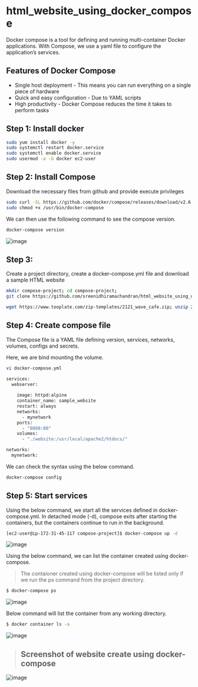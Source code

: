 # html_website_using_docker_compose


Docker compose is a tool for defining and running multi-container Docker applications. With Compose, we use a yaml file to configure the application’s services. 


## Features of Docker Compose
- Single host deployment - This means you can run everything on a single piece of hardware
- Quick and easy configuration - Due to YAML scripts
- High productivity - Docker Compose reduces the time it takes to perform tasks

## Step 1: Install docker
```sh
sudo yum install docker -y
sudo systemctl restart docker.service
sudo systemctl enable docker.service
sudo usermod -a -G docker ec2-user
```


## Step 2: Install Compose


Download the necessary files from github and provide execute privileges
```sh
sudo curl -SL https://github.com/docker/compose/releases/download/v2.6.0/docker-compose-linux-x86_64 -o /usr/bin/docker-compose
sudo chmod +x /usr/bin/docker-compose
```

We can then use the following command to see the compose version.
```sh
docker-compose version
```
![image](https://user-images.githubusercontent.com/120683482/216138213-d1475f8a-928a-4209-bdea-a2358e437df9.png)

## Step 3:

Create a project directory, create a docker-compose.yml file and download a sample HTML website
```sh
mkdir compose-project; cd compose-project; 
git clone https://github.com/sreenidhiramachandran/html_website_using_docker_compose.git
```
```sh
wget https://www.tooplate.com/zip-templates/2121_wave_cafe.zip; unzip 2121_wave_cafe.zip; mv 2121_wave_cafe website; rm 2121_wave_cafe.zip;
```

## Step 4: Create compose file

The Compose file is a YAML file defining version, services, networks, volumes, configs and secrets. 

Here, we are bind mounting the volume. 
```sh
vi docker-compose.yml
```
```sh
services:
  webserver:
   
    image: httpd:alpine
    container_name: sample_website
    restart: always
    networks:
      - mynetwork
    ports:
      - "8080:80"
    volumes:
      - "./website:/usr/local/apache2/htdocs/"

networks:
  mynetwork:
```
We can check the syntax using the below command.
```sh
docker-compose config
```

## Step 5: Start services

Using the below command, we start all the services defined in docker-compose.yml. In detached mode (-d), compose exits after starting the containers, but the containers continue to run in the background.

```sh
[ec2-user@ip-172-31-45-117 compose-project]$ docker-compose up -d
```
![image](https://user-images.githubusercontent.com/120683482/216138958-740a3f0b-624c-4635-9a9e-b423143936f0.png)


Using the below command, we can list the container created using docker-compose. 
>The contaioner created using docker-compose will be listed only if we run the ps command from the project directory.

```sh
$ docker-compose ps
```
![image](https://user-images.githubusercontent.com/120683482/216139675-cc8ccc22-ea1f-406f-b702-32c7113d3147.png)

Below command will list the container from any working directory. 

```sh
$ docker container ls -a
```

![image](https://user-images.githubusercontent.com/120683482/216139835-1e406934-99ec-4587-ba91-8adec279c41b.png)



>

> ## Screenshot of website create using docker-compose
>

![image](https://user-images.githubusercontent.com/120683482/216137757-4361fa72-dfce-4e11-862a-9abbfcb760ca.png)
